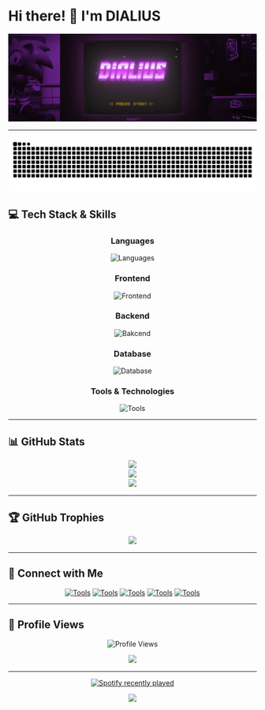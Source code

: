# Hi there! 👋 I'm DIALIUS

<div align="center">
  
  ![Typing SVG](img/standard.gif)
  
  
</div>

---

<img src="https://raw.githubusercontent.com/Dialius/Dialius/output/snake.svg" alt="Snake animation" />



## 💻 Tech Stack & Skills

<div align="center">

### Languages
![Languages](https://skillicons.dev/icons?i=js,kotlin,nodejs,py,cs&theme=dark)

### Frontend
![Frontend](https://skillicons.dev/icons?i=html,css,js&theme=light)

### Backend
![Bakcend](https://skillicons.dev/icons?i=nodejs,php,py&theme=light)

### Database
![Database](https://skillicons.dev/icons?i=mongo,redis,mysql&theme=light)

### Tools & Technologies

![Tools](https://skillicons.dev/icons?i=docker,git,aws&theme=light)

</div>

---

## 📊 GitHub Stats

<div align="center">
  
  ![](https://github-readme-stats.vercel.app/api?username=Dialius&theme=nightowl&hide_border=false&include_all_commits=false&count_private=false)<br/>
  ![](https://nirzak-streak-stats.vercel.app/?user=Dialius&theme=nightowl&hide_border=false)<br/>
  ![](https://github-readme-stats.vercel.app/api/top-langs/?username=Dialius&theme=nightowl&hide_border=false&include_all_commits=false&count_private=false&layout=compact)

</div>



---

## 🏆 GitHub Trophies

<div align="center">
  
  ![](https://github-profile-trophy.vercel.app/?username=Dialius&theme=radical&no-frame=false&no-bg=true&margin-w=4)

</div>

---

## 💫 Connect with Me

<div align="center">


[![Tools](https://skillicons.dev/icons?i=linkedin&theme=dark)]() [![Tools](https://skillicons.dev/icons?i=instagram&theme=dark)](https://www.instagram.com/pinisreal/) [![Tools](https://skillicons.dev/icons?i=gmail&theme=dark)]() [![Tools](https://skillicons.dev/icons?i=twitter&theme=dark)]() [![Tools](https://skillicons.dev/icons?i=discord&theme=dark)]()


</div>

---

## 👀 Profile Views

<div align="center">
  
  ![Profile Views](https://komarev.com/ghpvc/?username=Dialius&label=Profile%20Views&color=brightgreen&style=flat-square)
  
  [![](https://visitcount.itsvg.in/api?id=Dialius&icon=0&color=0)](https://visitcount.itsvg.in)

</div>

---
<div align="center">

[![Spotify recently played](https://spotify-recently-played-readme.vercel.app/api?user=31uvd2qbgtsjw5y47ofkligz3g2u&unique={true|1|on|yes})](https://open.spotify.com/user/31uvd2qbgtsjw5y47ofkligz3g2u?si=58f8422be4904218)


  



</div>

<div align="center">
  
  <img src="https://capsule-render.vercel.app/api?type=waving&color=gradient&height=100&section=footer"/>
  
</div>